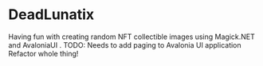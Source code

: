 # DeadLunatix
Having fun with creating random NFT collectible images using Magick.NET and AvaloniaUI .
TODO:
Needs to add paging to Avalonia UI application
Refactor whole thing!
